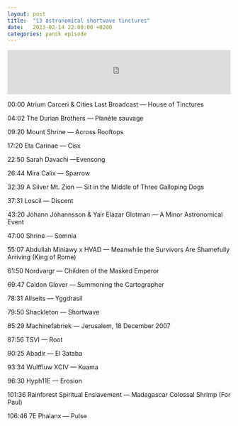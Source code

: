 ```yaml
---
layout: post
title:  "13 astronomical shortwave tinctures"
date:   2023-02-14 22:00:00 +0200
categories: panik episode
---
```

<iframe height="100" width="100%" scrolling="no" frameborder="no" src="https://www.radiopanik.org/emissions/oorsmeer/13-astronomical-shortwave-tinctures/embed/15311/" ></iframe>



00:00 Atrium Carceri & Cities Last Broadcast — House of Tinctures

04:02 The Durian Brothers — Planète sauvage

09:20 Mount Shrine — Across Rooftops

17:20 Eta Carinae — Cisx

22:50 Sarah Davachi —Evensong

26:44 Mira Calix — Sparrow

32:39 A Silver Mt. Zion — Sit in the Middle of Three Galloping Dogs

37:31 Loscil — Discent

43:20 Jóhann Jóhannsson & Yair Elazar Glotman — A Minor Astronomical Event

47:00 Shrine — Somnia

55:07 Abdullah Miniawy x HVAD — Meanwhile the Survivors Are Shamefully Arriving (King of Rome)

61:50 Nordvargr — Children of the Masked Emperor

69:47 Caldon Glover — Summoning the Cartographer

78:31 Allseits — Yggdrasil

79:50 Shackleton — Shortwave

85:29 Machinefabriek — Jerusalem, 18 December 2007

87:56 TSVI — Root

90:25 Abadir — El 3ataba

93:34 Wulffluw XCIV — Kuama

96:30 Hyph11E — Erosion

101:36 Rainforest Spiritual Enslavement — Madagascar Colossal Shrimp (For Paul)

106:46 7E Phalanx — Pulse
